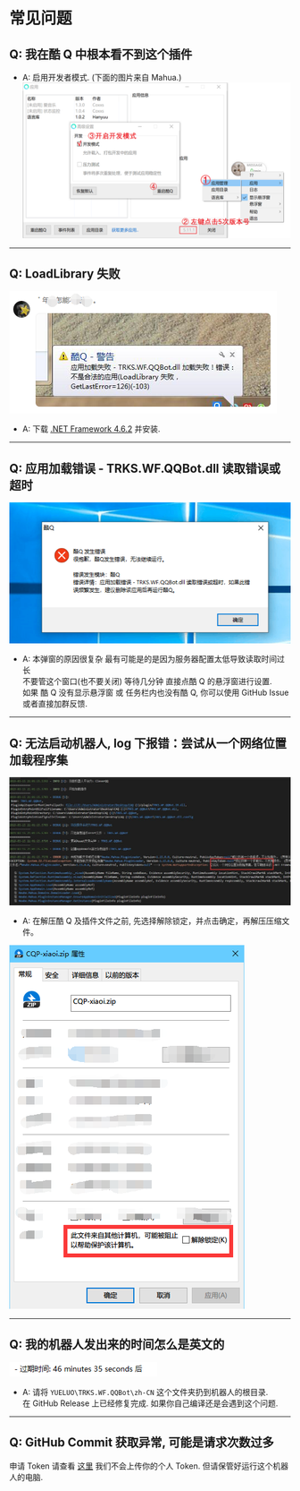 # 常见问题

## Q: 我在酷 Q 中根本看不到这个插件

- A: 启用开发者模式. (下面的图片来自 Mahua.)
  ![CQ](images/CQ.png)

---

## Q: LoadLibrary 失败

![LoadLibraryFailed](images/LoadLibraryFailed.png)

- A: 下载 [.NET Framework 4.6.2](https://dotnet.microsoft.com/download/thank-you/net462) 并安装.

---

## Q: 应用加载错误 - TRKS.WF.QQBot.dll 读取错误或超时

![Timeout](images/Timeout.png)

- A: 本弹窗的原因很复杂 最有可能是的是因为服务器配置太低导致读取时间过长  
   不要管这个窗口(也不要关闭) 等待几分钟 直接点酷 Q 的悬浮窗进行设置.  
   如果 酷 Q 没有显示悬浮窗 或 任务栏内也没有酷 Q, 你可以使用 GitHub Issue 或者直接加群反馈.

---

## Q: 无法启动机器人, log 下报错：尝试从一个网络位置加载程序集

![q](images/Q-Net.jpg)

- A: 在解压酷 Q 及插件文件之前, 先选择解除锁定，并点击确定，再解压压缩文件。

![Unlock](images/Unlock.png)

---

## Q: 我的机器人发出来的时间怎么是英文的

![Languagebug](images/Languagebug.png)

- A: 请将 `YUELUO\TRKS.WF.QQBot\zh-CN` 这个文件夹扔到机器人的根目录.  
   在 GitHub Release 上已经修复完成. 如果你自己编译还是会遇到这个问题.

---

## Q: GitHub Commit 获取异常, 可能是请求次数过多

申请 Token 请查看 [这里](token.md)
我们不会上传你的个人 Token. 但请保管好运行这个机器人的电脑.

